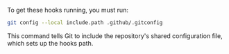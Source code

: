 To get these hooks running, you must run:

```bash
git config --local include.path .github/.gitconfig
```

This command tells Git to include the repository's shared configuration file, which sets up the hooks path.